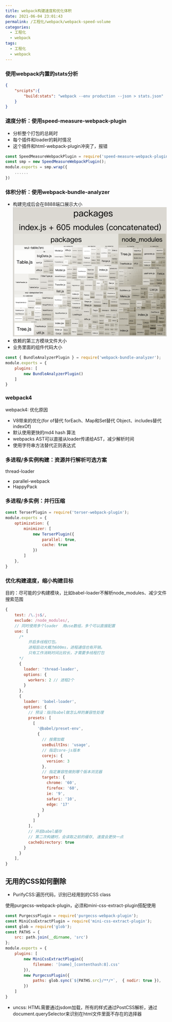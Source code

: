 ```yaml
---
title: webpack构建速度和优化体积
date: 2021-06-04 23:01:43
permalink: /工程化/webpack/webpack-speed-volume
categories:
  - 工程化
  - webpack
tags:
  - 工程化
  - webpack
---
```

### 使用webpack内置的stats分析
```json
{
    "srcipts":{
        "build:stats": "webpack --env production --json > stats.json"
    }
}
```

### 速度分析：使用speed-measure-webpack-plugin
- 分析整个打包的总耗时
- 每个插件和loader的耗时情况
- 这个插件和html-webpack-plugin冲突了，报错
```js
const SpeedMeasureWebpackPlugin = require('speed-measure-webpack-plugin');
const smp = new SpeedMeasureWebpackPlugin();
module.exports = smp.wrap({
    ......
})
```
### 体积分析：使用webpack-bundle-analyzer
- 构建完成后会在8888端口展示大小
![image.png](images/webpack-bundle-analyzer-001.png)
- 依赖的第三方模块文件大小
- 业务里面的组件代码大小
```js
const { BundleAnalyzerPlugin } = require('webpack-bundle-analyzer');
module.exports = {
    plugins: [
        new BundleAnalyzerPlugin()
    ]
}
```
### webpack4
webpack4: 优化原因
- V8带来的优化(for of替代 forEach、Map和Set替代 Object、includes替代indexOf)
- 默认使用更快的md4 hash 算法
- webpacks AST可以直接从loader传递给AST，减少解析时间
- 使用字符串方法替代正则表达式

### 多进程/多实例构建：资源并行解析可选方案

thread-loader
- parallel-webpack
- HappyPack

### 多进程/多实例：并行压缩

```js
const TerserPlugin = require('terser-webpack-plugin');
module.exports = {
    optimization: {
        minimizer: [
            new TerserPlugin({
                parallel: true,
                cache: true
            })
        ]
    },
}
```

### 优化构建速度，缩小构建目标
目的：尽可能的少构建模块，比如babel-loader不解析node_modules、减少文件搜索范围
```js
{
    test: /\.js$/,
    exclude: /node_modules/,
    // 同时使用多个loader  用use数组，多个可以直接配置
    use: [
      /* 
          开启多线程打包。 
          进程启动大概为600ms，进程通信也有开销。
          只有工作消耗时间比较长，才需要多线程打包
      */
      {
        loader: 'thread-loader',
        options: {
          workers: 2 // 进程2个
        }
      },
      {
        loader: 'babel-loader',
        options: {
          // 预设：指示babel做怎么样的兼容性处理
          presets: [
            [
              '@babel/preset-env',
              {
                // 按需加载
                useBuiltIns: 'usage',
                // 指定core-js版本
                corejs: {
                  version: 3
                },
                // 指定兼容性做到哪个版本浏览器
                targets: {
                  chrome: '60',
                  firefox: '60',
                  ie: '9',
                  safari: '10',
                  edge: '17'
                }
              }
            ]
          ],
          // 开启babel缓存
          // 第二次构建时，会读取之前的缓存, 速度会更快一点
          cacheDirectory: true
        }
      }
    ],
}
```
## 无用的CSS如何删除

- PurifyCSS:遍历代码，识别已经用到的CSS class

使用purgecss-webpack-plugin，必须和mini-css-extract-plugin搭配使用
```js
const PurgecssPlugin = require('purgecss-webpack-plugin');
const MiniCssExtractPlugin = require('mini-css-extract-plugin');
const glob = require('glob');
const PATHS = {
    src: path.join(__dirname, 'src')
};
module.exports = {
    plugins: [
        new MiniCssExtractPlugin({
            filename: '[name]_[contenthash:8].css'
        }),
        new PurgecssPlugin({
            paths: glob.sync(`${PATHS.src}/**/*`,  { nodir: true }),
        })
    ]
}
```
- uncss: HTML需要通过jsdom加载，所有的样式通过PostCSS解析，通过document.querySelector来识别在html文件里面不存在的选择器
